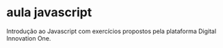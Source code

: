 # aula javascript

Introdução ao Javascript com exercícios propostos pela plataforma Digital Innovation One.
